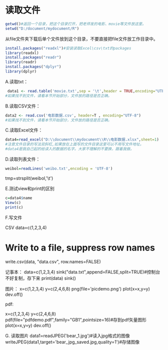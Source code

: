 # 读取文件

```r
getwd()#返回一个目录，把这个目录打开，把老师发的电影、movie等文件放这里。   
setwd("D:/document/mydocument/R")
```
从file文件夹下载后单个文件放到这个目录，不要直接把file文件放工作目录中。

```r
install.packages("readxl")#安装读取Excel\csv\txt的packages
library(readxl)
install.packages("readr")
library(readr)
install.packages("dplyr")
library(dplyr)
```

A.读取txt：   
```r
 data1 <- read.table('movie.txt',sep = '\t',header = TRUE,encoding="UTF-8")
#如果找不到文件，请看本节开始部分，文件放的路径是否正确。
```   
B.读取CSV文件：   
```r
data2 <- read.csv('电影数据.csv', header=T , encoding="UTF-8")
#如果找不到文件，请看本节开始部分，文件放的路径是否正确。
```   

C.读取Excel文件：   
```r
data4=read_excel("D:\\document\\mydocument\\R\\电影数据.xlsx",sheet=1)   
#注意文件目录的写法双斜杠,如果放在上面写的文件目录这里可以不用写文件地址。   
#data4是我自己起的给读入的数据的名字。大家不理解的不要换，跟着我做。
```
D.读取列表文件：   
```r
weibol=readLines('weibo.txt',encoding = 'UTF-8')
```
tmp=strsplit(weibol,'\t')



E.测试view和print的区别   
```r
c=data4$name
View(c)
print(c)
```

F.写文件

CSV
data=c(1,2,3,4)
# Write to a file, suppress row names
write.csv(data, "data.csv", row.names=FALSE)

记事本：
data=c(1,2,3,4)
sink("data.txt",append=FALSE,split=TRUE)#控制台不好复制，存下来
print(data)
sink()

图片：
x=c(1,2,3,4)
y=c(2,4,6,8)
png(file='picdemo.png')
plot(x=x,y=y)
dev.off()

pdf:

x=c(1,2,3,4)
y=c(2,4,6,8)
pdf(file="pdfdemo.pdf",family="GB1",pointsize=16)#存到pdf矢量图形
plot(x=x,y=y)
dev.off()

G. 读取图片
data1=readJPEG('bear_1.jpg')#读入jpg格式的图像
writeJPEG(data1,target='bear_jpg_saved.jpg,quality=1')#存储图像
